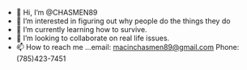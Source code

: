 - 👋 Hi, I’m @CHASMEN89
- 👀 I’m interested in figuring out why people do the things they do 
- 🌱 I’m currently learning how to survive.
- 💞️ I’m looking to collaborate on real life issues.
- 📫 How to reach me ...email: macinchasmen89@gmail.com Phone: (785)423-7451

<!---
CHASMEN89/CHASMEN89 is a ✨ special ✨ repository because its `README.md` (this file) appears on your GitHub profile.
You can click the Preview link to take a look at your changes.
--->
